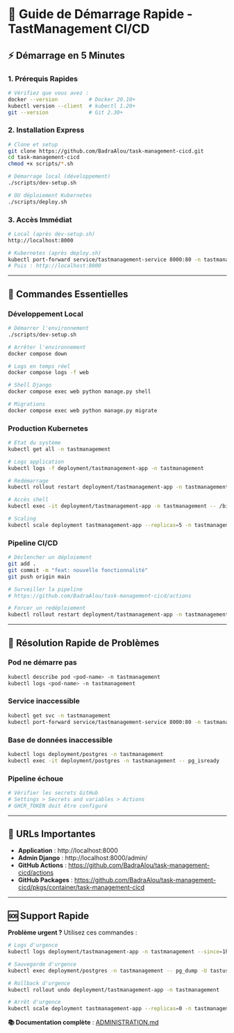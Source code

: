 # 🚀 Guide de Démarrage Rapide - TastManagement CI/CD

## ⚡ Démarrage en 5 Minutes

### 1. Prérequis Rapides
```bash
# Vérifiez que vous avez :
docker --version          # Docker 20.10+
kubectl version --client  # kubectl 1.20+
git --version             # Git 2.30+
```

### 2. Installation Express
```bash
# Clone et setup
git clone https://github.com/BadraAlou/task-management-cicd.git
cd task-management-cicd
chmod +x scripts/*.sh

# Démarrage local (développement)
./scripts/dev-setup.sh

# OU déploiement Kubernetes
./scripts/deploy.sh
```

### 3. Accès Immédiat
```bash
# Local (après dev-setup.sh)
http://localhost:8000

# Kubernetes (après deploy.sh)
kubectl port-forward service/tastmanagement-service 8000:80 -n tastmanagement
# Puis : http://localhost:8000
```

---

## 🎯 Commandes Essentielles

### Développement Local
```bash
# Démarrer l'environnement
./scripts/dev-setup.sh

# Arrêter l'environnement
docker compose down

# Logs en temps réel
docker compose logs -f web

# Shell Django
docker compose exec web python manage.py shell

# Migrations
docker compose exec web python manage.py migrate
```

### Production Kubernetes
```bash
# État du système
kubectl get all -n tastmanagement

# Logs application
kubectl logs -f deployment/tastmanagement-app -n tastmanagement

# Redémarrage
kubectl rollout restart deployment/tastmanagement-app -n tastmanagement

# Accès shell
kubectl exec -it deployment/tastmanagement-app -n tastmanagement -- /bin/bash

# Scaling
kubectl scale deployment tastmanagement-app --replicas=5 -n tastmanagement
```

### Pipeline CI/CD
```bash
# Déclencher un déploiement
git add .
git commit -m "feat: nouvelle fonctionnalité"
git push origin main

# Surveiller la pipeline
# https://github.com/BadraAlou/task-management-cicd/actions

# Forcer un redéploiement
kubectl rollout restart deployment/tastmanagement-app -n tastmanagement
```

---

## 🔧 Résolution Rapide de Problèmes

### Pod ne démarre pas
```bash
kubectl describe pod <pod-name> -n tastmanagement
kubectl logs <pod-name> -n tastmanagement
```

### Service inaccessible
```bash
kubectl get svc -n tastmanagement
kubectl port-forward service/tastmanagement-service 8000:80 -n tastmanagement
```

### Base de données inaccessible
```bash
kubectl logs deployment/postgres -n tastmanagement
kubectl exec -it deployment/postgres -n tastmanagement -- pg_isready
```

### Pipeline échoue
```bash
# Vérifier les secrets GitHub
# Settings > Secrets and variables > Actions
# GHCR_TOKEN doit être configuré
```

---

## 📱 URLs Importantes

- **Application** : http://localhost:8000
- **Admin Django** : http://localhost:8000/admin/
- **GitHub Actions** : https://github.com/BadraAlou/task-management-cicd/actions
- **GitHub Packages** : https://github.com/BadraAlou/task-management-cicd/pkgs/container/task-management-cicd

---

## 🆘 Support Rapide

**Problème urgent ?** Utilisez ces commandes :

```bash
# Logs d'urgence
kubectl logs deployment/tastmanagement-app -n tastmanagement --since=1h > logs.txt

# Sauvegarde d'urgence
kubectl exec deployment/postgres -n tastmanagement -- pg_dump -U tastuser tastmanagement > backup.sql

# Rollback d'urgence
kubectl rollout undo deployment/tastmanagement-app -n tastmanagement

# Arrêt d'urgence
kubectl scale deployment tastmanagement-app --replicas=0 -n tastmanagement
```

**📚 Documentation complète** : [ADMINISTRATION.md](./ADMINISTRATION.md)

